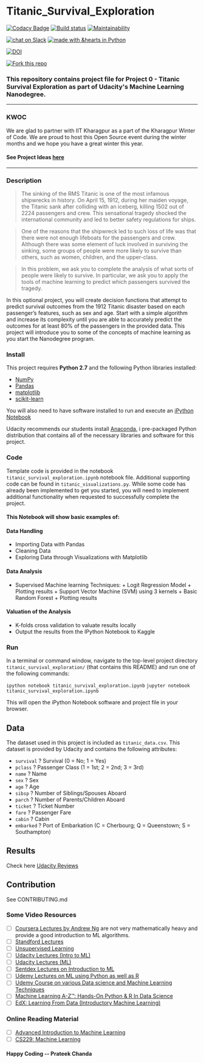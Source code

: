 # Titanic_Survival_Exploration

[![Codacy Badge](https://api.codacy.com/project/badge/Grade/c73bee6015bf485d8ce4184cbb135b03)](https://www.codacy.com/app/prateekkol21/titanic_survival_exploration?utm_source=github.com&utm_medium=referral&utm_content=prateekiiest/titanic_survival_exploration&utm_campaign=badger)
[![Build status](https://ci.appveyor.com/api/projects/status/vps8mifg5qyqqu7g?svg=true)](https://ci.appveyor.com/project/prateekiiest/titanic-survival-exploration)
[![Maintainability](https://api.codeclimate.com/v1/badges/4c2f2473dae6c52f64a1/maintainability)](https://codeclimate.com/github/prateekiiest/titanic_survival_exploration/maintainability)

[![chat on Slack](https://img.shields.io/badge/chat%20on%20-Slack-blue.svg)](https://join.slack.com/t/titanic-survival/shared_invite/enQtMjkyMzYxODE0MDk4LTdkZjgxYTFiZTdiYjQxYWNjMDM0MmNkYzIxOWU1ZDY2NDllM2Q1YThjZDUzMTI5ZmI0ODQwYjU2ZjNiODZkZmI)
[![made with &hearts in Python](https://img.shields.io/badge/made%20with%20%E2%9D%A4%20in-Python-red.svg)](http://shields.io/#your-badge)



[![DOI](https://zenodo.org/badge/DOI/10.5281/zenodo.1098228.svg)](https://doi.org/10.5281/zenodo.1098228)

<a href="https://github.com/prateekiiest/boston_housing"><img style="position: relative; top: 0; left: 0; border: 0;" src="https://68.media.tumblr.com/38ae897f20630ef88e6484dea00db3b3/tumblr_mm8fhitR3u1rwwvg9o1_500.gif" alt=" Fork this repo" data-canonical-></a>



### This repository contains project file for Project 0 - Titanic Survival Exploration as part of Udacity's Machine Learning Nanodegree.

---------------------------------------------------------------------------------

### KWOC

We are glad to partner with IIT Kharagpur as a part of the Kharagpur Winter of Code. We are proud to host this Open Source event during the winter months and we hope you have a great winter this year.

#### See Project Ideas [here](https://github.com/prateekiiest/titanic_survival_exploration/wiki/Winter-of-Code-Project)


-------------------------------------------------------------------------


### Description

>The sinking of the RMS Titanic is one of the most infamous shipwrecks in history.  On April 15, 1912, during her maiden voyage, the Titanic sank after colliding with an iceberg, killing 1502 out of 2224 passengers and crew.  This sensational tragedy shocked the international community and led to better safety regulations for ships.

>One of the reasons that the shipwreck led to such loss of life was that there were not enough lifeboats for the passengers and crew.  Although there was some element of luck involved in surviving the sinking, some groups of people were more likely to survive than others, such as women, children, and the upper-class.

>In this problem, we ask you to complete the analysis of what sorts of people were likely to survive.  In particular, we ask you to apply the tools of machine learning to predict which passengers survived the tragedy.




In this optional project, you will create decision functions that attempt to predict survival outcomes from the 1912 Titanic disaster based on each passenger’s features, such as sex and age. Start with a simple algorithm and increase its complexity until you are able to accurately predict the outcomes for at least 80% of the passengers in the provided data. This project will introduce you to some of the concepts of machine learning as you start the Nanodegree program.




### Install

This project requires **Python 2.7** and the following Python libraries installed:

- [NumPy](http://www.numpy.org/)
- [Pandas](http://pandas.pydata.org)
- [matplotlib](http://matplotlib.org/)
- [scikit-learn](http://scikit-learn.org/stable/)

You will also need to have software installed to run and execute an [iPython Notebook](http://ipython.org/notebook.html)

Udacity recommends our students install [Anaconda](https://www.continuum.io/downloads), i pre-packaged Python distribution that contains all of the necessary libraries and software for this project. 

### Code

Template code is provided in the notebook `titanic_survival_exploration.ipynb` notebook file. Additional supporting code can be found in `titanic_visualizations.py`. While some code has already been implemented to get you started, you will need to implement additional functionality when requested to successfully complete the project.

#### This Notebook will show basic examples of:
#### Data Handling
*   Importing Data with Pandas
*   Cleaning Data
*   Exploring Data through Visualizations with Matplotlib

#### Data Analysis
*    Supervised Machine learning Techniques:
    +   Logit Regression Model
    +   Plotting results
    +   Support Vector Machine (SVM) using 3 kernels
    +   Basic Random Forest
    +   Plotting results

#### Valuation of the Analysis
*   K-folds cross validation to valuate results locally
*   Output the results from the IPython Notebook to Kaggle



### Run

In a terminal or command window, navigate to the top-level project directory `titanic_survival_exploration/` (that contains this README) and run one of the following commands:

```ipython notebook titanic_survival_exploration.ipynb```
```jupyter notebook titanic_survival_exploration.ipynb```

This will open the iPython Notebook software and project file in your browser.

## Data

The dataset used in this project is included as `titanic_data.csv`. This dataset is provided by Udacity and contains the following attributes:

- `survival` ? Survival (0 = No; 1 = Yes)
- `pclass` ? Passenger Class (1 = 1st; 2 = 2nd; 3 = 3rd)
- `name` ? Name
- `sex` ? Sex
- `age` ? Age
- `sibsp` ? Number of Siblings/Spouses Aboard
- `parch` ? Number of Parents/Children Aboard
- `ticket` ? Ticket Number
- `fare` ? Passenger Fare
- `cabin` ? Cabin
- `embarked` ? Port of Embarkation (C = Cherbourg; Q = Queenstown; S = Southampton)

## Results
 Check here [Udacity Reviews](https://github.com/prateekiiest/titanic_survival_exploration/blob/master/Udacity_Reviews_titanic.pdf)

## Contribution

See CONTRIBUTING.md

### Some Video Resources
- [ ] [Coursera Lectures by Andrew Ng](https://www.coursera.org/learn/machine-learning/lecture/zcAuT/welcome-to-machine-learning) are not very mathematically heavy and provide a good introduction to ML algorithms.
- [ ] [Standford Lectures](https://www.youtube.com/watch?v=UzxYlbK2c7E)
- [ ] [Unsupervised Learning](https://www.coursera.org/learn/machine-learning/lecture/olRZo/unsupervised-learning)
- [ ] [Udacity Lectures (Intro to ML)](https://in.udacity.com/course/intro-to-machine-learning--ud120)
- [ ] [Udacity Lectures (ML)](https://in.udacity.com/course/machine-learning--ud262)
- [ ] [Sentdex Lectures on Introduction to ML](https://www.youtube.com/watch?v=OGxgnH8y2NM&list=PLQVvvaa0QuDfKTOs3Keq_kaG2P55YRn5v)
- [ ] [Udemy Lectures on ML using Python as well as R](https://www.udemy.com/machinelearning/)
- [ ] [Udemy Course on various Data science and Machine Learning Techniques](https://www.udemy.com/python-for-data-science-and-machine-learning-bootcamp/)
- [ ] [Machine Learning A-Z™: Hands-On Python & R In Data Science](https://www.udemy.com/machinelearning/)
- [ ] [EdX: Learning From Data (Introductory Machine Learning)](https://www.edx.org/course/learning-data-introductory-machine-caltechx-cs1156x-0)

### Online Reading Material
- [ ] [Advanced Introduction to Machine Learning ](http://www.cs.cmu.edu/~epxing/Class/10715/lecture.html)
- [ ] [CS229: Machine Learning ](https://cs229.stanford.edu/)

#### Happy Coding                                                                                           -- Prateek Chanda


